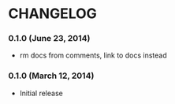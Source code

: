 CHANGELOG
=========

### 0.1.0 (June 23, 2014)

* rm docs from comments, link to docs instead

### 0.1.0 (March 12, 2014)

* Initial release
